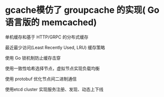 # gcache模仿了 groupcache 的实现( Go 语言版的 memcached)


单机缓存和基于 HTTP/GRPC 的分布式缓存


最近最少访问(Least Recently Used, LRU) 缓存策略


使用 Go 锁机制防止缓存击穿


使用一致性哈希选择节点，虚拟节点实现负载均衡


使用 protobuf 优化节点间二进制通信

使用etcd cluster 实现服务注册、发现、动态上下线

